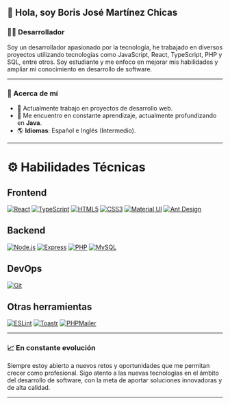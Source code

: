 ## 👋 Hola, soy Boris José Martínez Chicas

### 👨‍💻 Desarrollador

Soy un desarrollador apasionado por la tecnología, he trabajado en diversos proyectos utilizando tecnologías como JavaScript, React, TypeScript, PHP y SQL, entre otros. Soy estudiante y me enfoco en mejorar mis habilidades y ampliar mi conocimiento en desarrollo de software.

--- 

### 🚀 Acerca de mí

- 🔭 Actualmente trabajo en proyectos de desarrollo web.
- 🌱 Me encuentro en constante aprendizaje, actualmente profundizando en **Java**.
- 🌎 **Idiomas**: Español e Inglés (Intermedio).

---

# ⚙️ Habilidades Técnicas

## Frontend
[![React](https://img.shields.io/badge/-React-61DAFB?logo=react&logoColor=ffffff)](https://reactjs.org/)
[![TypeScript](https://img.shields.io/badge/-TypeScript-007ACC?logo=typescript&logoColor=ffffff)](https://www.typescriptlang.org/)
[![HTML5](https://img.shields.io/badge/-HTML5-E34F26?logo=html5&logoColor=ffffff)](https://developer.mozilla.org/es/docs/Web/HTML)
[![CSS3](https://img.shields.io/badge/-CSS3-1572B6?logo=css3&logoColor=ffffff)](https://developer.mozilla.org/es/docs/Web/CSS)
[![Material UI](https://img.shields.io/badge/-Material%20UI-007FFF?logo=mui&logoColor=ffffff)](https://mui.com/)
[![Ant Design](https://img.shields.io/badge/-Ant%20Design-0170FE?logo=antdesign&logoColor=ffffff)](https://ant.design/)

## Backend
[![Node.js](https://img.shields.io/badge/-Node.js-339933?logo=node.js&logoColor=ffffff)](https://nodejs.org/)
[![Express](https://img.shields.io/badge/-Express-404D59?logo=express&logoColor=ffffff)](https://expressjs.com/)
[![PHP](https://img.shields.io/badge/-PHP-777BB4?logo=php&logoColor=ffffff)](https://www.php.net/)
[![MySQL](https://img.shields.io/badge/-MySQL-4479A1?logo=mysql&logoColor=ffffff)](https://www.mysql.com/)

## DevOps
[![Git](https://img.shields.io/badge/-Git-F05032?logo=git&logoColor=ffffff)](https://git-scm.com/)

## Otras herramientas
[![ESLint](https://img.shields.io/badge/-ESLint-4B32C3?logo=eslint&logoColor=ffffff)](https://eslint.org/)
[![Toastr](https://img.shields.io/badge/-Toastr-000000?logo=toastr&logoColor=ffffff)](https://github.com/CodeSeven/toastr)
[![PHPMailer](https://img.shields.io/badge/-PHPMailer-007BFF?logo=php&logoColor=ffffff)](https://github.com/PHPMailer/PHPMailer)


---

### 📈 En constante evolución

Siempre estoy abierto a nuevos retos y oportunidades que me permitan crecer como profesional. Sigo atento a las nuevas tecnologías en el ámbito del desarrollo de software, con la meta de aportar soluciones innovadoras y de alta calidad.

---

